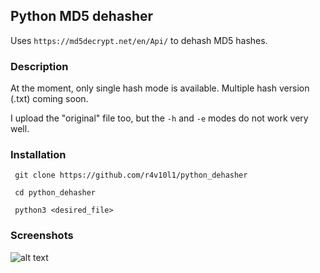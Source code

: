 ## Python MD5 dehasher
Uses ```https://md5decrypt.net/en/Api/``` to dehash MD5 hashes.

### Description
At the moment, only single hash mode is available. Multiple hash version (.txt) coming soon.

I upload the "original" file too, but the ```-h``` and ```-e``` modes do not work very well.

### Installation
``` git clone https://github.com/r4v10l1/python_dehasher``` 

``` cd python_dehasher``` 

``` python3 <desired_file>``` 

### Screenshots
![alt text](https://i.imgur.com/6ON97za.png)
